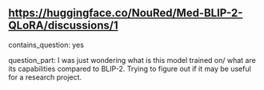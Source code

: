 ## https://huggingface.co/NouRed/Med-BLIP-2-QLoRA/discussions/1

contains_question: yes

question_part: I was just wondering what is this model trained on/ what are its capabilities compared to BLIP-2. Trying to figure out if it may be useful for a research project.